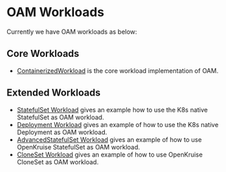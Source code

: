 # OAM Workloads

Currently we have OAM workloads as below:

## Core Workloads

- [ContainerizedWorkload](https://github.com/crossplane/addon-oam-kubernetes-local) is the core workload implementation of OAM.

## Extended Workloads

- [StatefulSet Workload](statefulset/README.md) gives an example how to use the K8s native StatefulSet as OAM workload. 
- [Deployment Workload](deployment/README.md) gives an example of how to use the K8s native Deployment as OAM workload.
- [AdvancedStatefulSet Workload](advancedstatefulset/README.md) gives an example of how to use OpenKruise StatefulSet as
OAM workload.
- [CloneSet Workload](cloneset/README.md) gives an example of how to use OpenKruise CloneSet as OAM workload.

